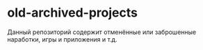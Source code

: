 # old-archived-projects
Данный репозиторий содержит отменённые или заброшенные наработки, игры и приложения и т.д.
